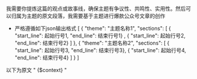 我需要你提炼这篇的观点或故事线，确保主题有争议性、共鸣性、实用性。然后可以归属为主题的原文段落，我需要基于主题进行爆款公众号文章的创作

- 严格遵循如下json输出格式
[
  {
    "theme": "主题名称1",
    "sections": [
      { "start_line": 起始行号1, "end_line": 结束行号1} ,
      { "start_line": 起始行号2, "end_line": 结束行号2}
    ]
  },
  {
    "theme": "主题名称2",
    "sections": [
      { "start_line": 起始行号3, "end_line": 结束行号3},
      { "start_line": 起始行号4, "end_line": 结束行号4}
    ]
  }
]

以下为原文
"
{$context}
"